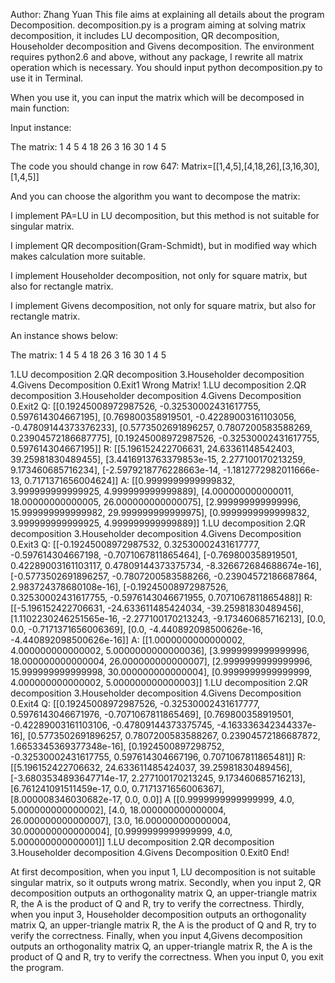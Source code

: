 Author: Zhang Yuan
This file aims at explaining all details about the program Decomposition. decomposition.py is a program aiming at solving matrix decomposition, it includes LU decomposition, QR decomposition, Householder decomposition and Givens decomposition. The environment requires python2.6 and above, without any package, I rewrite all matrix operation which is necessary. You should input python decomposition.py to use it in Terminal.

When you use it, you can input the matrix which will be decomposed in main function:

Input instance:

The matrix:
	1  4  5
	4 18 26	
	3 16 30
	1  4  5

The code you should change in row 647:
    Matrix=[[1,4,5],[4,18,26],[3,16,30],[1,4,5]]

And you can choose the algorithm you want to decompose the matrix:

I implement PA=LU in LU decomposition, but this method is not suitable for singular matrix.

I implement QR decomposition(Gram-Schmidt), but in modified way which makes calculation more suitable.

I implement Householder decomposition, not only for square matrix, but also for rectangle matrix.

I implement Givens decomposition, not only for square matrix, but also for rectangle matrix.

An instance shows below:

The matrix:
	1  4  5
	4 18 26	
	3 16 30
	1  4  5

1.LU decomposition
2.QR decomposition
3.Householder decomposition
4.Givens Decomposition
0.Exit1
Wrong Matrix!
1.LU decomposition
2.QR decomposition
3.Householder decomposition
4.Givens Decomposition
0.Exit2
Q:
[[0.19245008972987526, -0.32530002431617755, 0.597614304667195],
 [0.769800358919501, -0.42289003161103056, -0.47809144373376233],
 [0.5773502691896257, 0.7807200583588269, 0.23904572186687775],
 [0.19245008972987526, -0.32530002431617755, 0.597614304667195]]
R:
[[5.196152422706631, 24.63361148542403, 39.25981830489455],
 [3.4416913763379853e-15, 2.277100170213259, 9.173460685716234],
 [-2.5979218776228663e-14, -1.1812772982011666e-13, 0.7171371656004624]]
A:
[[0.9999999999999832, 3.999999999999925, 4.999999999999889],
 [4.000000000000011, 18.00000000000005, 26.000000000000075],
 [2.999999999999996, 15.999999999999982, 29.999999999999975],
 [0.9999999999999832, 3.999999999999925, 4.999999999999889]]
1.LU decomposition
2.QR decomposition
3.Householder decomposition
4.Givens Decomposition
0.Exit3
Q:
[[-0.19245008972987532,
  0.32530002431617777,
  -0.597614304667198,
  -0.7071067811865464],
 [-0.769800358919501,
  0.42289003161103117,
  0.47809144373375734,
  -8.326672684688674e-16],
 [-0.5773502691896257,
  -0.7807200583588266,
  -0.23904572186687864,
  2.983724378680108e-16],
 [-0.19245008972987526,
  0.32530002431617755,
  -0.5976143046671955,
  0.7071067811865488]]
R:
[[-5.196152422706631, -24.633611485424034, -39.25981830489456],
 [1.1102230246251565e-16, -2.277100170213243, -9.173460685716213],
 [0.0, 0.0, -0.7171371656006369],
 [0.0, -4.440892098500626e-16, -4.440892098500626e-16]]
A:
[[1.0000000000000002, 4.000000000000002, 5.0000000000000036],
 [3.9999999999999996, 18.000000000000004, 26.000000000000007],
 [2.9999999999999996, 15.999999999999998, 30.000000000000004],
 [0.9999999999999999, 4.000000000000002, 5.000000000000003]]
1.LU decomposition
2.QR decomposition
3.Householder decomposition
4.Givens Decomposition
0.Exit4
Q:
[[0.19245008972987526,
  -0.32530002431617777,
  0.5976143046671976,
  -0.7071067811865469],
 [0.769800358919501,
  -0.42289003161103106,
  -0.47809144373375745,
  -4.163336342344337e-16],
 [0.5773502691896257,
  0.7807200583588267,
  0.23904572186687872,
  1.6653345369377348e-16],
 [0.1924500897298752,
  -0.32530002431617755,
  0.597614304667196,
  0.7071067811865481]]
R:
[[5.196152422706632, 24.633611485424037, 39.25981830489456],
 [-3.6803534893647714e-17, 2.277100170213245, 9.173460685716213],
 [6.761241091511459e-17, 0.0, 0.7171371656006367],
 [8.000008346030682e-17, 0.0, 0.0]]
A
[[0.9999999999999999, 4.0, 5.000000000000002],
 [4.0, 18.000000000000004, 26.000000000000007],
 [3.0, 16.000000000000004, 30.000000000000004],
 [0.9999999999999999, 4.0, 5.000000000000001]]
1.LU decomposition
2.QR decomposition
3.Householder decomposition
4.Givens Decomposition
0.Exit0
End!

At first decomposition, when you input 1, LU decomposition is not suitable singular matrix, so it outputs wrong matrix. 
Secondly, when you input 2, QR decomposition outputs an orthogonality matrix Q, an upper-triangle matrix R, the A is the product of Q and R, try to verify the correctness.
Thirdly, when you input 3, Householder decomposition outputs an orthogonality matrix Q, an upper-triangle matrix R, the A is the product of Q and R, try to verify the correctness.
Finally, when you input 4,Givens decomposition outputs an orthogonality matrix Q, an upper-triangle matrix R, the A is the product of Q and R, try to verify the correctness.
When you input 0, you exit the program.

